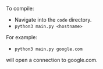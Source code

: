 To compile:

- Navigate into the `code` directory.
- `python3 main.py <hostname>`

For example:

- `python3 main.py google.com`

will open a connection to google.com.